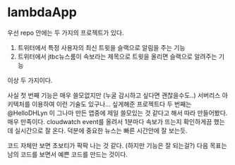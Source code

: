 # lambdaApp

우선 repo 안에는 두 가지의 프로젝트가 있다.

1. 트위터에서 특정 사용자의 최신 트윗을 슬랙으로 알림을 주는 기능
2. 트위터에서 jtbc뉴스룸이 속보라는 제목으로 트윗을 올리면 슬랙으로 알려주는 기능

이상 두 가지이다.

사실 첫 번째 기능은 매우 쓸모없지만 (누굴 감시하고 싶다면 괜찮을수도..) 서버리스 아키텍처를 이용하여 
이런 기술도 있구나... 싶게해준 프로젝트다
두 번째는 @HelloDHLyn 이 그나마 만든 앱중에 제일 쓸모있는 것 같다고 해서 따라 만들어봤다. 매우 만족이다.
cloudwatch event를 올려서 1분마다 속보가 뜨는지 확인하게끔 했는데 실시간으로 잘 온다. 덕분에 중요한 뉴스는 빠른 시간안에 잘 보는듯.

코드 자체만 보면 초보티가 팍팍 나는 것 같다. (하지만 기능은 잘 되는걸?) 다음 목표는 남의 코드를 보면서 예쁜 코드를 만드는 것이다. 
